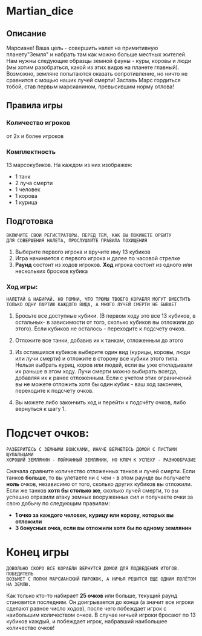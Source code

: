 # Martian_dice

## Описание

Марсиане! Ваша цель - совершить налет на примитивную планету"Земля" и набрать там как
можно больше местных жителей. Нам нужны следующие образцы земной фауны - куры, коровы
и люди (мы хотим разобраться, какой из этих видов на планете главный). Возможно, земляне
попытаются оказать сопротивление, но ничто не сравнится с мощью наших лучей смерти!
Заставь Марс гордиться тобой, став первым марсианином, превысившим норму отлова!

## Правила игры

### Количество игроков
от 2х и более игроков
### Комплектность

13 марсокубиков.
На каждом из них изображен:
   * 1 танк
   * 2 луча смерти
   * 1 человек
   * 1 корова
   * 1 курица

## Подготовка
```
ВКЛЮЧИТЕ СВОИ РЕГИСТРАТОРЫ. ПЕРЕД ТЕМ, КАК ВЫ ПОКИНЕТЕ ОРБИТУ
ДЛЯ СОВЕРШЕНИЯ НАЛЕТА, ПРОСЛУШАЙТЕ ПРАВИЛА ПОХИЩЕНИЯ
```
1. Выберите первого игрока и вручите иму 13 кубиков
2. Игра начинается с первого игрока и далее по часовой стрелке
3. **Раунд** состоит из ходов игроков. **Ход** игрока состоит из
одного или нескольких бросков кубика

### Ход игры:
```
НАЛЕТАЙ & НАБИРАЙ. НО ПОМНИ, ЧТО ТРЮМЫ ТВОЕГО КОРАБЛЯ МОГУТ ВМЕСТИТЬ
ТОЛЬКО ОДНУ ПАРТИЮ КАЖДОГО ВИДА, А МНОГО ЛУЧЕЙ СМЕРТИ НЕ БЫВАЕТ
```
1. Бросьте все доступные кубики. (В первом ходу это все 13 кубиков, 
в остальных- в зависимости от того, сколько кубиков вы отложили до этого). 
Если кубиков не осталось - переходите к подсчету очков.


2. Отложите все танки, добавив их к танкам, отложенным до этого


3. Из оставшихся кубиков выберите один вид (курицы, коровы, люди или
лучи смерти) и отложите в сторону все кубики этого типа. Нельзя выбрать куриц, коров или людей, если вы уже откладывали их раньше в
этом ходу. Лучи смерти можно выбирать всегда, добавляя их к ранее
отложенным. Если с учетом этих ограничений вы не можете отложить
хотя бы один кубик - ваш ход закончен, переходите к подсчету очков.


4. Вы можете либо закончить ход и перейти к подсчёту очков, либо
вернуться к шагу 1.

# Подсчет очков:
```
РАЗБЕРИТЕСЬ С ЗЕМНЫМИ ВОЙСКАМИ, ИНАЧЕ ВЕРНЕТЕСЬ ДОМОЙ С ПУСТЫМИ ЩУПАЛЬЦАМИ
ХОРОШИЙ ЗЕМЛЯНИН - ПОЙМАННЫЙ ЗЕМЛЯНИН, НО КЛЮЧ К УСПЕХУ - РАЗНООБРАЗИЕ
```
Сначала сравните количество отложенных танков и лучей смерти. Если
танков **больше**, то вы улетаете ни с чем - в этом раунде вы получаете
**ноль** очков, независимо от того, сколько других кубиков вы отложили.
Если же танков **хотя бы столько же**, сколько лучей смерти, то вы
успешно отразили атаку земных вооруженных сил и получаете очки за
свою добычу по следующим правилам:
* **1 очко за каждого человек, курицу или корову, которых вы отложили**
* **3 бонусных очка, если вы отложили хотя бы по одному землянин**  

# Конец игры
```
ДОВОЛЬНО СКОРО ВСЕ КОРАБЛИ ВЕРНУТСЯ ДОМОЙ ДЛЯ ПОДВЕДЕНИЯ ИТОГОВ. ПОБЕДИТЕЛЬ
ВОЗЬМЕТ С ПОЛКИ МАРСИАНСКИЙ ПИРОЖОК, А НИЧЬЯ РЕШИТСЯ ЕЩЕ ОДНИМ ПОЛЁТОМ НА ЗЕМЛЮ.
```
Как только кто-то набирает **25 очков** или больше, текущий раунд становится последним. Он
доигрывается до конца (а значит все игроки сделают равное число ходов), после чего побеждает
игрок с наибольшим количеством очков. В случае ничьей игроки бросают по 13 кубиков
каждый, и побеждает игрок, набравший наибольшее количество очков!